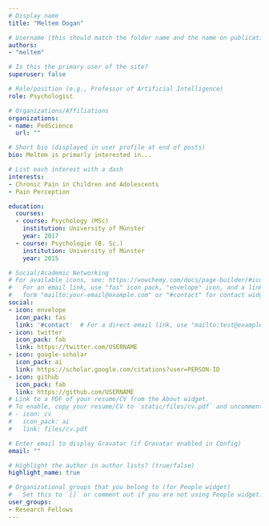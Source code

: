 ```yaml
---
# Display name
title: "Meltem Dogan"

# Username (this should match the folder name and the name on publications)
authors:
- "meltem"

# Is this the primary user of the site?
superuser: false

# Role/position (e.g., Professor of Artificial Intelligence)
role: Psychologist

# Organizations/Affiliations
organizations:
- name: PedScience
  url: ""

# Short bio (displayed in user profile at end of posts)
bio: Meltem is primarly interested in...

# List each interest with a dash
interests:
- Chronic Pain in Children and Adolescents
- Pain Perception

education:
  courses:
  - course: Psychology (MSc)
    institution: University of Münster
    year: 2017
  - course: Psychologie (B. Sc.)
    institution: University of Münster
    year: 2015

# Social/Academic Networking
# For available icons, see: https://wowchemy.com/docs/page-builder/#icons
#   For an email link, use "fas" icon pack, "envelope" icon, and a link in the
#   form "mailto:your-email@example.com" or "#contact" for contact widget.
social:
- icon: envelope
  icon_pack: fas
  link: '#contact'  # For a direct email link, use "mailto:test@example.org".
- icon: twitter
  icon_pack: fab
  link: https://twitter.com/USERNAME
- icon: google-scholar
  icon_pack: ai
  link: https://scholar.google.com/citations?user=PERSON-ID
- icon: github
  icon_pack: fab
  link: https://github.com/USERNAME
# Link to a PDF of your resume/CV from the About widget.
# To enable, copy your resume/CV to `static/files/cv.pdf` and uncomment the lines below.
# - icon: cv
#   icon_pack: ai
#   link: files/cv.pdf

# Enter email to display Gravatar (if Gravatar enabled in Config)
email: ""

# Highlight the author in author lists? (true/false)
highlight_name: true

# Organizational groups that you belong to (for People widget)
#   Set this to `[]` or comment out if you are not using People widget.
user_groups:
- Research Fellows
---
```

